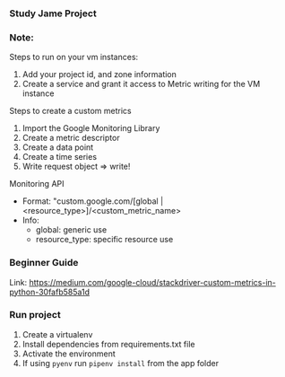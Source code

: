 ### Study Jame Project

### Note:

Steps to run on your vm instances:

1. Add your project id, and zone information
2. Create a service and grant it access to Metric writing for the VM instance


Steps to create a custom metrics

1. Import the Google Monitoring Library
2. Create a metric descriptor
3. Create a data point
4. Create a time series 
5. Write request object => write!


Monitoring API

- Format: "custom.google.com/[global | <resource_type>]/<custom_metric_name>
- Info:
   - global: generic use
   - resource_type: specific resource use

### Beginner Guide

Link: https://medium.com/google-cloud/stackdriver-custom-metrics-in-python-30fafb585a1d


### Run project

1. Create a virtualenv
2. Install dependencies from requirements.txt file
3. Activate the environment
4. If using ```pyenv``` run ```pipenv install``` from the app folder